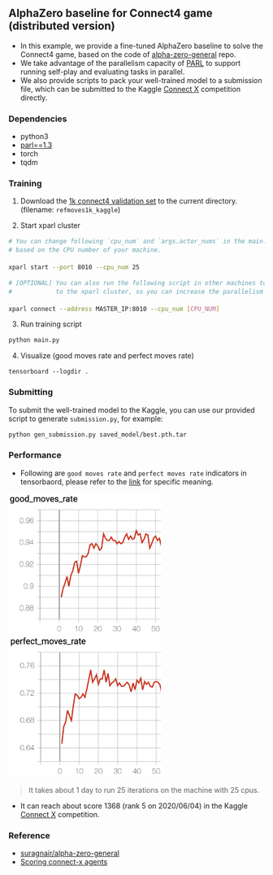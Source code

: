 ## AlphaZero baseline for Connect4 game (distributed version)
- In this example, we provide a fine-tuned AlphaZero baseline to solve the Connect4 game, based on the code of [alpha-zero-general](https://github.com/suragnair/alpha-zero-general) repo.
- We take advantage of the parallelism capacity of [PARL](https://github.com/PaddlePaddle/PARL) to support running self-play and evaluating tasks in parallel.
- We also provide scripts to pack your well-trained model to a submission file, which can be submitted to the Kaggle [Connect X](https://www.kaggle.com/c/connectx/leaderboard) competition directly.

### Dependencies
- python3
- [parl==1.3](https://github.com/PaddlePaddle/PARL)
- torch
- tqdm

### Training 
1. Download the [1k connect4 validation set](https://www.kaggle.com/petercnudde/1k-connect4-validation-set) to the current directory. (filename: `refmoves1k_kaggle`)

2. Start xparl cluster
```bash
# You can change following `cpu_num` and `args.actor_nums` in the main.py 
# based on the CPU number of your machine.

xparl start --port 8010 --cpu_num 25
```

```bash
# [OPTIONAL] You can also run the following script in other machines to add more CPU resource 
#            to the xparl cluster, so you can increase the parallelism (args.actor_nums).

xparl connect --address MASTER_IP:8010 --cpu_num [CPU_NUM]
```

3. Run training script
```bash
python main.py
```

4. Visualize (good moves rate and perfect moves rate)
```
tensorboard --logdir .
```

### Submitting
To submit the well-trained model to the Kaggle, you can use our provided script to generate `submission.py`, for example:
```bash
python gen_submission.py saved_model/best.pth.tar
```

### Performance
- Following are `good moves rate` and `perfect moves rate` indicators in tensorbaord, please refer to the [link](https://www.kaggle.com/petercnudde/scoring-connect-x-agents) for specific meaning.

<img src=".pic/good_moves.png" width = "300" alt="good moves rate"/> <img src=".pic/perfect_moves.png" width = "300" alt="perfect moves rate"/>

> It takes about 1 day to run 25 iterations on the machine with 25 cpus.

- It can reach about score 1368 (rank 5 on 2020/06/04) in the Kaggle [Connect X](https://www.kaggle.com/c/connectx/leaderboard) competition.


### Reference
- [suragnair/alpha-zero-general](https://github.com/suragnair/alpha-zero-general)
- [Scoring connect-x agents](https://www.kaggle.com/petercnudde/scoring-connect-x-agents)
